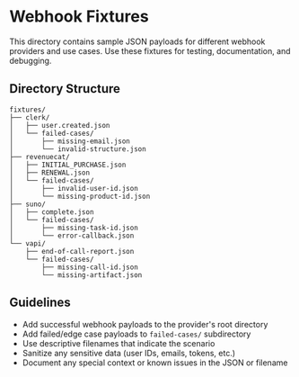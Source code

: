 # Webhook Fixtures

This directory contains sample JSON payloads for different webhook providers and use cases. Use these fixtures for testing, documentation, and debugging.

## Directory Structure

```
fixtures/
├── clerk/
│   ├── user.created.json
│   └── failed-cases/
│       ├── missing-email.json
│       └── invalid-structure.json
├── revenuecat/
│   ├── INITIAL_PURCHASE.json
│   ├── RENEWAL.json
│   └── failed-cases/
│       ├── invalid-user-id.json
│       └── missing-product-id.json
├── suno/
│   ├── complete.json
│   └── failed-cases/
│       ├── missing-task-id.json
│       └── error-callback.json
└── vapi/
    ├── end-of-call-report.json
    └── failed-cases/
        ├── missing-call-id.json
        └── missing-artifact.json
```

## Guidelines

- Add successful webhook payloads to the provider's root directory
- Add failed/edge case payloads to `failed-cases/` subdirectory
- Use descriptive filenames that indicate the scenario
- Sanitize any sensitive data (user IDs, emails, tokens, etc.)
- Document any special context or known issues in the JSON or filename

